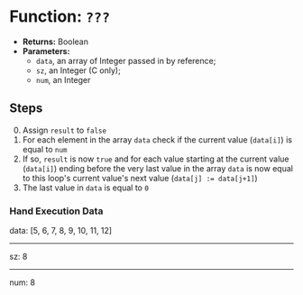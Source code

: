 # Function: `???`

- __Returns:__ Boolean
- __Parameters:__
  - `data`, an array of Integer passed in by reference;
  - `sz`, an Integer (C only);
  - `num`, an Integer

## Steps

0. Assign `result` to `false`
1. For each element in the array `data` check if the current value (`data[i]`) is equal to `num`
2. If so, `result` is now `true` and for each value starting at the current value (`data[i]`) ending before the very last value in the array `data` is now equal to this loop's current value's next value (`data[j] := data[j+1]`)
4. The last value in `data` is equal to `0`

### Hand Execution Data

  data: [5, 6, 7, 8, 9, 10, 11, 12]

---

  sz: 8

---

  num: 8

